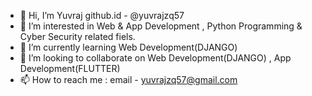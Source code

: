 - 👋 Hi, I’m Yuvraj  github.id - @yuvrajzq57 
- 👀 I’m interested in Web & App Development , Python Programming & Cyber Security related fiels.
- 🌱 I’m currently learning Web Development(DJANGO) 
- 💞️ I’m looking to collaborate on Web Development(DJANGO) , App Development(FLUTTER)
- 📫 How to reach me : email - yuvrajzq57@gmail.com

<!---
yuvrajzq57/yuvrajzq57 is a ✨ special ✨ repository because its `README.md` (this file) appears on your GitHub profile.
You can click the Preview link to take a look at your changes.
--->
